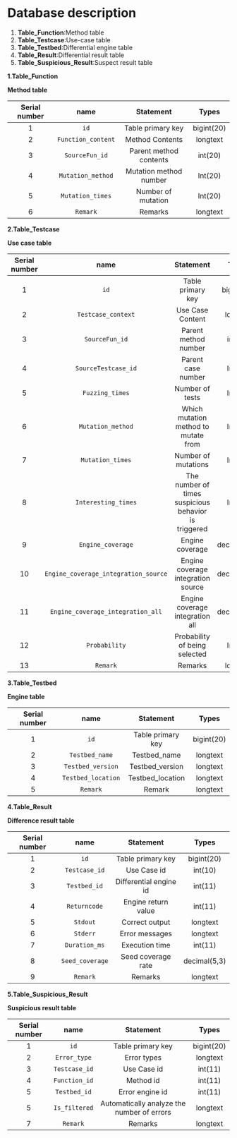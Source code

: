 # Database description

1. **Table_Function**:Method table
2. **Table_Testcase**:Use-case table
3. **Table_Testbed**:Differential engine table
4. **Table_Result**:Differential result table
5. **Table_Suspicious_Result**:Suspect result table



**1.Table_Function**

**Method table**

| Serial number |        name        |     Statement     |    Types    |
| :--: | :----------------: | :----------: | :--------: |
|  1   |        `id`        |    Table primary key    | bigint(20) |
|  2   | `Function_content` |   Method Contents   |  longtext  |
|  3   |   `SourceFun_id`   |  Parent method contents  |  int(20)   |
|  4   | `Mutation_method`  | Mutation method number |  Int(20)   |
|  5   |  `Mutation_times`  |   Number of mutation   |  Int(20)   |
|  6   |      `Remark`      |     Remarks     |  longtext  |



**2.Table_Testcase**

**Use case table**

| Serial number |        name        |                      Statement                       |    Types    |
| :--: | :-----------------: |:----------------------------------------------------:| :--------: |
|  1   |        `id`         |                  Table primary key                   | bigint(20) |
|  2   | `Testcase_context`  |                   Use Case Content                   |  longtext  |
|  3   |   `SourceFun_id`    |                 Parent method number                 |  int(20)   |
|  4   | `SourceTestcase_id` |                  Parent case number                  |  Int(20)   |
|  5   |   `Fuzzing_times`   |                   Number of tests                    |  Int(20)   |
|  6   |  `Mutation_method`  |         Which mutation method to mutate from         |  Int(20)   |
|  7   |  `Mutation_times`   |                 Number of mutations                  |  Int(20)   |
|  8   | `Interesting_times` | The number of times suspicious behavior is triggered |  Int(20)   |
|  9   | `Engine_coverage`   |                   Engine coverage                    |  decimal(5,3)  |
|  10  | `Engine_coverage_integration_source`   |          Engine coverage integration source          | decimal(5,3)  |
|  11   | `Engine_coverage_integration_all`   |           Engine coverage integration all            | decimal(5,3)  |
|  12   |    `Probability`    |            Probability of being selected             |  Int(20)   |
|  13  |      `Remark`       |                       Remarks                        |  longtext  |



**3.Table_Testbed**

**Engine table**

| Serial number |        name        |     Statement     |    Types    |
| :--: | :----------------: | :----------: | :--------: |
|  1   |        `id`        |    Table primary key    | bigint(20) |
|  2   |   `Testbed_name`   |   Testbed_name  |  longtext  |
|  3   | `Testbed_version`  |   Testbed_version   |  longtext  |
|  4   | `Testbed_location` | Testbed_location |  longtext  |
|  5   |      `Remark`      |     Remark     |  longtext  |



**4.Table_Result**

**Difference result table**

| Serial number |        name        |     Statement     |    Types    |
|:-------------:| :---------------: | :--------: | :----------: |
|       1       |       `id`        |   Table primary key   |  bigint(20)  |
|       2       |   `Testcase_id`   |   Use Case id   |   int(10)    |
|       3       |   `Testbed_id`    | Differential engine id |   int(11)    |
|       4       |   `Returncode`    | Engine return value |   int(11)    |
|       5       |     `Stdout`      |  Correct output  |   longtext   |
|       6       |     `Stderr`      |  Error messages  |   longtext   |
|       7       |   `Duration_ms`   |  Execution time  |   int(11)    |
|       8       |  `Seed_coverage`  | Seed coverage rate | decimal(5,3) |
|       9       |     `Remark`      |    Remarks    |   longtext   |



**5.Table_Suspicious_Result**

**Suspicious result table**

| Serial number |        name        |     Statement     |    Types    |
| :--: | :-----------: | :----------------: | :--------: |
|  1   |     `id`      |       Table primary key       | bigint(20) |
|  2   | `Error_type`  |      Error types      |  longtext  |
|  3   | `Testcase_id` |       Use Case id       |  int(11)   |
|  4   | `Function_id` |       Method id       |  int(11)   |
|  5   | `Testbed_id`  |     Error engine id     |  int(11)   |
|  5   | `Is_filtered` | Automatically analyze the number of errors |  longtext  |
|  7   |   `Remark`    |        Remarks        |  longtext  |
